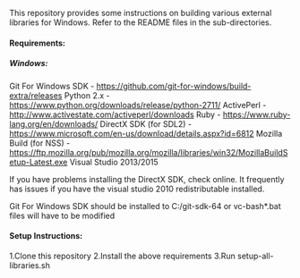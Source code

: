 This repository provides some instructions on building various external libraries for Windows. Refer to the README files in the sub-directories.

#### Requirements:
##### Windows:
  Git For Windows SDK - https://github.com/git-for-windows/build-extra/releases
  Python 2.x - https://www.python.org/downloads/release/python-2711/
  ActivePerl - http://www.activestate.com/activeperl/downloads
  Ruby - https://www.ruby-lang.org/en/downloads/
  DirectX SDK (for SDL2) - https://www.microsoft.com/en-us/download/details.aspx?id=6812
  Mozilla Build (for NSS) - https://ftp.mozilla.org/pub/mozilla.org/mozilla/libraries/win32/MozillaBuildSetup-Latest.exe
  Visual Studio 2013/2015

  If you have problems installing the DirectX SDK, check online. It frequently has issues if you have the visual studio 2010 redistributable installed.

  Git For Windows SDK should be installed to C:/git-sdk-64 or vc-bash*.bat files will have to be modified

#### Setup Instructions:
  1.Clone this repository
  2.Install the above requirements
  3.Run setup-all-libraries.sh
